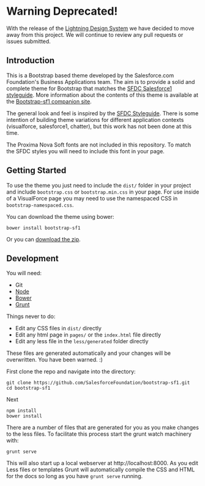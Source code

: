 # Warning Deprecated!

With the release of the [Lightning Design System](https://www.lightningdesignsystem.com) we have decided to move away from this project. We will continue to review any pull requests or issues submitted.

## Introduction

This is a Bootstrap based theme developed by the Salesforce.com Foundation's Business Applications team. The aim is to provide a solid and complete theme for Bootstrap that matches the [SFDC Salesforce1 styleguide][sfdc-styles]. More information about the contents of this theme is available at the [Bootstrap-sf1 companion site][bootstrap-sf1].

The general look and feel is inspired by the [SFDC Styleguide][sfdc-styles]. There is some intention of building theme variations for different application contexts (visualforce, salesforce1, chatter), but this work has not been done at this time.

The Proxima Nova Soft fonts are not included in this repository. To match the SFDC styles you will need to include this font in your page.

## Getting Started

To use the theme you just need to include the `dist/` folder in your project and include `bootstrap.css` or `bootstrap.min.css` in your page. For use inside of a VisualForce page you may need to use the namespaced CSS in `bootstrap-namespaced.css`.

You can download the theme using bower:

    bower install bootstrap-sf1

Or you can [download the zip][download].

## Development

You will need:

* Git
* [Node][node-download]
* [Bower][bower]
* [Grunt][grunt]

Things never to do:

* Edit any CSS files in `dist/` directly
* Edit any html page in `pages/` or the `index.html` file directly
* Edit any less file in the `less/generated` folder directly

These files are generated automatically and your changes will be overwritten. You have been warned.  :)

First clone the repo and navigate into the directory:

    git clone https://github.com/SalesforceFoundation/bootstrap-sf1.git
    cd bootstrap-sf1

Next

    npm install
    bower install

There are a number of files that are generated for you as you make changes to the less files. To facilitate this process start the grunt watch machinery with:

    grunt serve

This will also start up a local webserver at http://localhost:8000. As you edit Less files or templates Grunt will automatically compile the CSS and HTML for the docs so long as you have `grunt serve` running.

[sfdc-styles]: http://sfdc-styleguide.herokuapp.com/
[bootstrap-sf1]: http://developer.salesforcefoundation.org/bootstrap-sf1/index.html
[download]: https://github.com/SalesforceFoundation/bootstrap-sf1/archive/v0.1.0-beta.5.zip
[node-download]: http://nodejs.org/download/
[grunt]: http://gruntjs.com
[bower]: http://bower.io
